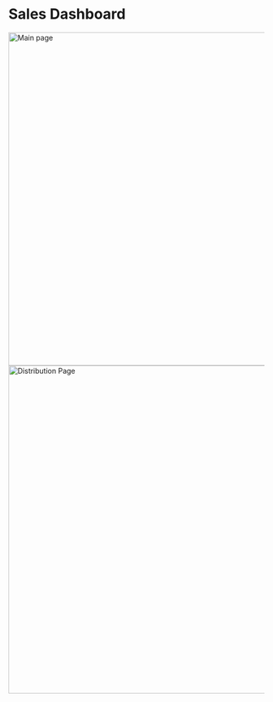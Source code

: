 # Sales Dashboard
<img width="1158" height="656" alt="Main page" src="https://github.com/user-attachments/assets/73e15cde-1ecd-4e42-81db-adb572a81ff4" />
<img width="1164" height="646" alt="Distribution Page" src="https://github.com/user-attachments/assets/2429cc5b-59ec-43bc-8a9c-59c1e891b3bd" />
